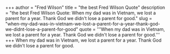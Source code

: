 +++
author = "Fred Wilson"
title = "the best Fred Wilson Quote"
description = "the best Fred Wilson Quote: When my dad was in Vietnam, we lost a parent for a year. Thank God we didn't lose a parent for good."
slug = "when-my-dad-was-in-vietnam-we-lost-a-parent-for-a-year-thank-god-we-didnt-lose-a-parent-for-good"
quote = '''When my dad was in Vietnam, we lost a parent for a year. Thank God we didn't lose a parent for good.'''
+++
When my dad was in Vietnam, we lost a parent for a year. Thank God we didn't lose a parent for good.
